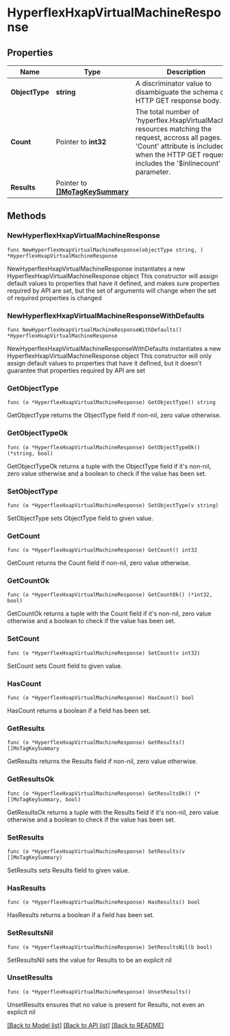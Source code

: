 # HyperflexHxapVirtualMachineResponse

## Properties

Name | Type | Description | Notes
------------ | ------------- | ------------- | -------------
**ObjectType** | **string** | A discriminator value to disambiguate the schema of a HTTP GET response body. | 
**Count** | Pointer to **int32** | The total number of &#39;hyperflex.HxapVirtualMachine&#39; resources matching the request, accross all pages. The &#39;Count&#39; attribute is included when the HTTP GET request includes the &#39;$inlinecount&#39; parameter. | [optional] 
**Results** | Pointer to [**[]MoTagKeySummary**](MoTagKeySummary.md) |  | [optional] 

## Methods

### NewHyperflexHxapVirtualMachineResponse

`func NewHyperflexHxapVirtualMachineResponse(objectType string, ) *HyperflexHxapVirtualMachineResponse`

NewHyperflexHxapVirtualMachineResponse instantiates a new HyperflexHxapVirtualMachineResponse object
This constructor will assign default values to properties that have it defined,
and makes sure properties required by API are set, but the set of arguments
will change when the set of required properties is changed

### NewHyperflexHxapVirtualMachineResponseWithDefaults

`func NewHyperflexHxapVirtualMachineResponseWithDefaults() *HyperflexHxapVirtualMachineResponse`

NewHyperflexHxapVirtualMachineResponseWithDefaults instantiates a new HyperflexHxapVirtualMachineResponse object
This constructor will only assign default values to properties that have it defined,
but it doesn't guarantee that properties required by API are set

### GetObjectType

`func (o *HyperflexHxapVirtualMachineResponse) GetObjectType() string`

GetObjectType returns the ObjectType field if non-nil, zero value otherwise.

### GetObjectTypeOk

`func (o *HyperflexHxapVirtualMachineResponse) GetObjectTypeOk() (*string, bool)`

GetObjectTypeOk returns a tuple with the ObjectType field if it's non-nil, zero value otherwise
and a boolean to check if the value has been set.

### SetObjectType

`func (o *HyperflexHxapVirtualMachineResponse) SetObjectType(v string)`

SetObjectType sets ObjectType field to given value.


### GetCount

`func (o *HyperflexHxapVirtualMachineResponse) GetCount() int32`

GetCount returns the Count field if non-nil, zero value otherwise.

### GetCountOk

`func (o *HyperflexHxapVirtualMachineResponse) GetCountOk() (*int32, bool)`

GetCountOk returns a tuple with the Count field if it's non-nil, zero value otherwise
and a boolean to check if the value has been set.

### SetCount

`func (o *HyperflexHxapVirtualMachineResponse) SetCount(v int32)`

SetCount sets Count field to given value.

### HasCount

`func (o *HyperflexHxapVirtualMachineResponse) HasCount() bool`

HasCount returns a boolean if a field has been set.

### GetResults

`func (o *HyperflexHxapVirtualMachineResponse) GetResults() []MoTagKeySummary`

GetResults returns the Results field if non-nil, zero value otherwise.

### GetResultsOk

`func (o *HyperflexHxapVirtualMachineResponse) GetResultsOk() (*[]MoTagKeySummary, bool)`

GetResultsOk returns a tuple with the Results field if it's non-nil, zero value otherwise
and a boolean to check if the value has been set.

### SetResults

`func (o *HyperflexHxapVirtualMachineResponse) SetResults(v []MoTagKeySummary)`

SetResults sets Results field to given value.

### HasResults

`func (o *HyperflexHxapVirtualMachineResponse) HasResults() bool`

HasResults returns a boolean if a field has been set.

### SetResultsNil

`func (o *HyperflexHxapVirtualMachineResponse) SetResultsNil(b bool)`

 SetResultsNil sets the value for Results to be an explicit nil

### UnsetResults
`func (o *HyperflexHxapVirtualMachineResponse) UnsetResults()`

UnsetResults ensures that no value is present for Results, not even an explicit nil

[[Back to Model list]](../README.md#documentation-for-models) [[Back to API list]](../README.md#documentation-for-api-endpoints) [[Back to README]](../README.md)


